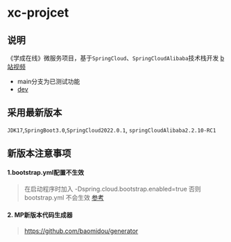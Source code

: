 # xc-projcet  
## 说明
《学成在线》微服务项目，基于`SpringCloud`、`SpringCloudAlibaba`技术栈开发
[b站视频](https://www.bilibili.com/video/BV1j8411N7Bm?p=1&vd_source=ee0b580c4832a99b7bb62950542b4889)

* main分支为已测试功能
* [dev](https://github.com/wxyShine/xc-projcet/tree/dev)  

## 采用最新版本
`JDK17`,`SpringBoot3.0`,`SpringCloud2022.0.1`, `springCloudAlibaba2.2.10-RC1`




## 新版本注意事项
#### 1.bootstrap.yml配置不生效
> 在启动程序时加入 -Dspring.cloud.bootstrap.enabled=true  否则bootstrap.yml 不会生效  [参考](https://www.jianshu.com/p/f6ec19fb5596)
#### 2. MP新版本代码生成器
> https://github.com/baomidou/generator